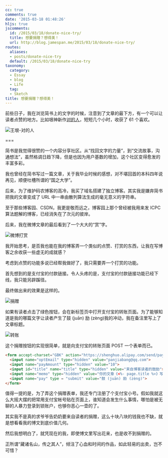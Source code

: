 ```yaml
---
cc: true
comments: true
date: '2015-03-18 01:48:26'
hljs: true
jscomments:
  id: /2015/03/18/donate-nice-try/
  title: 想要捐赠？想得美！
  url: http://blog.jamespan.me/2015/03/18/donate-nice-try/
routes:
  aliases:
  - posts/donate-nice-try
  default: /2015/03/18/donate-nice-try
taxonomy:
  category:
  - Essay
  - blog
  - Life
  tag:
  - Sketch
title: 想要捐赠？想得美！
---
```


前些日子，我在浏览简书上的文字的时候，注意到了文章的最下方，有一个可以让读者点赞的地方。比如垠神新作[对的人](http://www.jianshu.com/p/8f9a5be17499)，短短几个小时，收获了 61 个喜欢。

![王垠-对的人](https://ws3.sinaimg.cn/large/e724cbefgw1exdxplrrk0j20h908r3yv.jpg)

===



简书是我觉得很赞的一个内容分享社区。从“找回文字的力量”，到“交流故事，沟通想法”，虽然格调日趋下降，但是也因为用户基数的增加，这个社区变得愈发的丰富多彩。

我也曾经在简书写过一篇文章，关于我毕业时候的感想，对不堪回首的本科四年说再见，顺便吐槽所谓的“国之大学”。

后来，为了维护码农博客的高冷，我买了域名搭建了独立博客。其实我是嫌弃简书把我的文章变成了 URL 中一串由散列算法生成的毫无意义的字符串。

至于那些博客园、CSDN，我更是敬而远之，博客园上那个曾经被我用来发 ICPC 算法题解的博客，已经消失在了次元的彼岸。

后来，我在微博文章的最后看到了一个大大的“赏”字。

![微博打赏](https://ws3.sinaimg.cn/large/e724cbefgw1exdxpwrcxlj20go041t8l.jpg)

我开始思考，是否我也能在我的博客弄一个类似的点赞、打赏的东西，让我在写博客之余收获一些虚无的成就感？

考虑到点赞的功能多说已经帮我做好了，我只需要弄一个打赏的功能。

首先想到的是支付宝的付款链接。令人头疼的是，支付宝的付款链接功能已经下线，我只能另辟蹊径。

最终做出来的效果是这样的。

![捐赠](https://ws1.sinaimg.cn/large/e724cbefgw1exdxq749oaj20n1027dg1.jpg)

如果有读者点击了绿色按钮，会在新标签页中打开支付宝的转账页面。为了能够知道是我的哪篇文字让读者产生了鼓 (juān) 励 (zèng)我的冲动，我在备注里写上了文章标题。

![转账](https://ws4.sinaimg.cn/large/e724cbefgw1exdxqhl1kej20f308pwf2.jpg)

这个捐赠按钮的实现很简单，就是向支付宝的转账页面 POST 一个表单而已。

```html
<form accept-charset="GBK" action="https://shenghuo.alipay.com/send/payment/fill.htm" method="POST" target="_blank">
  <input name="optEmail" type="hidden" value="panjiabang@qq.com">
  <input name="payAmount" type="hidden" value="10">
  <input id="title" name="title" type="hidden" value="来自博客读者的鼓励">
  <input name="memo" type="hidden" value="你的文章《<%- page.title %>》写的不错嘛，小小鼓励一下，要继续加油哦~">
  <input name="pay" type = "submit" value="鼓 (juān) 励 (zèng)">
</form>
```
值得一提的是，为了弄这个捐赠表单，我还专门注册了个支付宝小号。假如我就这么大摇大摆的把常用支付宝帐号贴在页面上，谁知道会发生什么事情，哪怕是被无聊的人暴力登录到锁账户，也够你恶心一壶的了。

其实我不是真的求爷爷告奶奶要来自读者的捐赠，这么十块八块的钱我也不缺，就是想看看我的博文到底价值几何。

然后我想明白了，就凭现在的我，即使博文里写出花来，也是收不到捐赠的。

正所谓“藏诸名山，传之其人”，倾注了心血和时间的作品，如此轻易的出卖，岂不可惜？